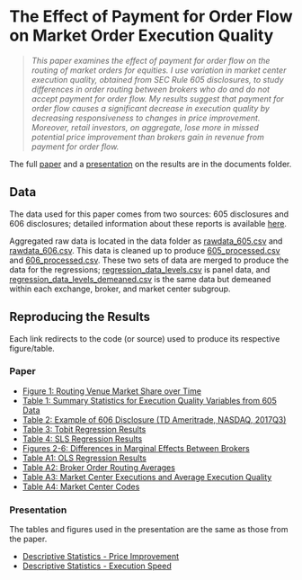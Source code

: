 # The Effect of Payment for Order Flow on Market Order Execution Quality

> *This paper examines the effect of payment for order flow on the routing of market orders for equities. I use variation in market center execution quality, obtained from SEC Rule 605 disclosures, to study differences in order routing between brokers who do and do not accept payment for order flow. My results suggest that payment for order flow causes a significant decrease in execution quality by decreasing responsiveness to changes in price improvement. Moreover, retail investors, on aggregate, lose more in missed potential price improvement than brokers gain in revenue from payment for order flow.*

The full [paper](documents/final.pdf) and a [presentation](documents/honors_presentation.pdf) on the results are in the documents folder. 

## Data

The data used for this paper comes from two sources: 605 disclosures and 606 disclosures; detailed information about these reports is available [here](https://www.sec.gov/divisions/marketreg/disclosure.htm). 

Aggregated raw data is located in the data folder as [rawdata_605.csv](data/rawdata_605.csv) and [rawdata_606.csv](data/rawdata_606.csv). This data is cleaned up to produce [605_processed.csv](data/processed/605_processed.csv) and [606_processed.csv](data/processed/606_processed.csv). These two sets of data are merged to produce the data for the regressions; [regression_data_levels.csv](data/processed/regression_data_levels.csv) is panel data, and [regression_data_levels_demeaned.csv](data/processed/regression_data_levels.csv) is the same data but demeaned within each exchange, broker, and market center subgroup. 

## Reproducing the Results

Each link redirects to the code (or source) used to produce its respective figure/table.

### Paper

* [Figure 1: Routing Venue Market Share over Time](data/code/visualizations/paper.R)
* [Table 1: Summary Statistics for Execution Quality Variables from 605 Data](notebooks/SummaryStats.ipynb)
* [Table 2: Example of 606 Disclosure (TD Ameritrade, NASDAQ, 2017Q3)](https://web.archive.org/web/20171204105513/https://www.tdameritrade.com/disclosure.page)
* [Table 3: Tobit Regression Results](analysis/code/parametric_tobit.do)
* [Table 4: SLS Regression Results](analysis/code/semiparametric_model.do)
* [Figures 2-6: Differences in Marginal Effects Between Brokers](analysis/code/semiparametric_me_plots.py)
* [Table A1: OLS Regression Results](analysis/code/parametric_ols.do)
* [Table A2: Broker Order Routing Averages](notebooks/SummaryStats.ipynb)
* [Table A3: Market Center Executions and Average Execution Quality](notebooks/SummaryStats.ipynb)
* [Table A4: Market Center Codes](notebooks/SummaryStats.ipynb)

### Presentation

The tables and figures used in the presentation are the same as those from the paper. 

* [Descriptive Statistics - Price Improvement](data/code/visualizations/presentation.R)
* [Descriptive Statistics - Execution Speed](data/code/visualizations/presentation.R)





